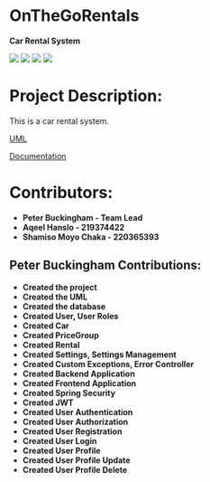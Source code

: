 # OnTheGoRentals

**Car Rental System**

![](https://img.shields.io/badge/Spring_boot_3-blueviolet?style=for-the-badge)
![](https://img.shields.io/badge/Spring_Security_6-blueviolet?style=for-the-badge)
![](https://img.shields.io/badge/Java_17-yellow?style=for-the-badge)
![](https://img.shields.io/badge/Json_web_token-blue?style=for-the-badge)  

# Project Description:
This is a car rental system.


[UML](https://drive.google.com/file/d/1o3-qo47qb8PRckXvXkiecY7AT3EwTgCk/view?usp=sharing)

[Documentation](https://nemesis-wikijs.malicks.co.za/OnTheGoRentals/Peter)

# Contributors:

- **Peter Buckingham - Team Lead**
- **Aqeel Hanslo - 219374422**
- **Shamiso Moyo Chaka - 220365393**


## **Peter Buckingham Contributions:**

- **Created the project**
- **Created the UML**
- **Created the database**
- **Created User, User Roles**
- **Created Car**
- **Created PriceGroup**
- **Created Rental**
- **Created Settings, Settings Management**
- **Created Custom Exceptions, Error Controller**
- **Created Backend Application** 
- **Created Frontend Application**
- **Created Spring Security**
- **Created JWT**
- **Created User Authentication**
- **Created User Authorization**
- **Created User Registration**
- **Created User Login**
- **Created User Profile**
- **Created User Profile Update**
- **Created User Profile Delete**



